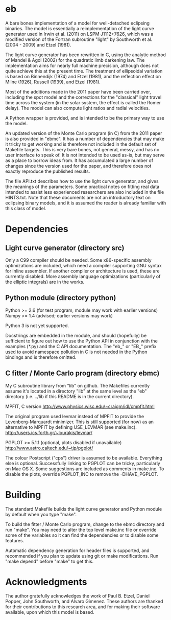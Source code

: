 eb
==

A bare bones implementation of a model for well-detached eclipsing
binaries.  The model is essentially a reimplementation of the light
curve generator used in Irwin et al. (2011) on LSPM J1112+7626, which
was a modified version of the Fortran subroutine "light" by Southworth
et al. (2004 - 2009) and Etzel (1981).

The light curve generator has been rewritten in C, using the analytic
method of Mandel & Agol (2002) for the quadratic limb darkening law.
The implementation aims for nearly full machine precision, although
does not quite achieve this at the present time.  The treatment of
ellipsoidal variation is based on Binnendijk (1974) and Etzel (1981),
and the reflection effect on Milne (1926), Russell (1939), and Etzel
(1981).

Most of the additions made in the 2011 paper have been carried over,
including the spot model and the corrections for the "classical" light
travel time across the system (in the solar system, the effect is
called the Romer delay).  The model can also compute light ratios and
radial velocities.

A Python wrapper is provided, and is intended to be the primary way to
use the model.  

An updated version of the Monte Carlo program (in C) from the 2011
paper is also provided in "ebmc".  It has a number of dependencies
that may make it tricky to get working and is therefore not included
in the default set of Makefile targets.  This is very bare bones, not
general, messy, and has no user interface to speak of.  It is not
intended to be used as-is, but may serve as a place to borrow ideas
from.  It has accumulated a large number of changes since the version
used for the paper, and therefore does not exactly reproduce the
published results.

The file API.txt describes how to use the light curve generator, and
gives the meanings of the parameters.  Some practical notes on fitting
real data intended to assist less experienced researchers are also
included in the file HINTS.txt.  Note that these documents are not an
introductory text on eclipsing binary models, and it is assumed the
reader is already familiar with this class of model.

Dependencies
============

Light curve generator (directory src)
-------------------------------------

Only a C99 compiler should be needed.  Some x86-specific assembly
optimizations are included, which need a compiler supporting GNU
syntax for inline assembler.  If another compiler or architecture is
used, these are currently disabled.  More assembly language
optimizations (particularly of the elliptic integrals) are in the
works.

Python module (directory python)
--------------------------------

Python >= 2.6  (for test program, module may work with earlier versions)
Numpy  >= 1.4  (advised; earlier versions may work)

Python 3 is not yet supported.

Docstrings are embedded in the module, and should (hopefully) be
sufficient to figure out how to use the Python API in conjunction with
the examples (*.py) and the C API documentation.  The "eb_" or "EB_"
prefix used to avoid namespace pollution in C is not needed in the
Python bindings and is therefore omitted.

C fitter / Monte Carlo program (directory ebmc)
-----------------------------------------------

My C subroutine library from "lib" on github.  The Makefiles currently
assume it's located in a directory "lib" at the same level as the "eb"
directory (i.e. ../lib if this README is in the current directory).

MPFIT, C version
http://www.physics.wisc.edu/~craigm/idl/cmpfit.html

The original program used levmar instead of MPFIT to provide the
Levenberg-Marquardt minimizer.  This is still supported (for now) as
an alternative to MPFIT by defining USE_LEVMAR (see make.inc).
http://users.ics.forth.gr/~lourakis/levmar/

PGPLOT >= 5.1.1 (optional, plots disabled if unavailable)
http://www.astro.caltech.edu/~tjp/pgplot/

The colour Postscript ("cps") driver is assumed to be available.
Everything else is optional.  Successfully linking to PGPLOT can be
tricky, particularly on Mac OS X.  Some suggestions are included as
comments in make.inc.  To disable the plots, override PGPLOT_INC to
remove the -DHAVE_PGPLOT.

Building
========

The standard Makefile builds the light curve generator and Python
module by default when you type "make".

To build the fitter / Monte Carlo program, change to the ebmc
directory and run "make".  You may need to alter the top level
make.inc file or override some of the variables so it can find the
dependencies or to disable some features.

Automatic dependency generation for header files is supported, and
recommended if you plan to update using git or make modifications.
Run "make depend" before "make" to get this.

Acknowledgments
===============

The author gratefully acknowledges the work of Paul B. Etzel, Daniel
Popper, John Southworth, and Alvaro Gimenez.  These authors are
thanked for their contributions to this research area, and for making
their software available, upon which this model is based.

